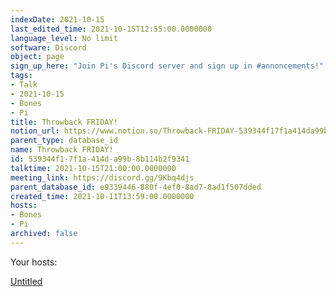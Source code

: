 ```yaml
---
indexDate: 2021-10-15
last_edited_time: 2021-10-15T12:55:00.0000000
language_level: No limit
software: Discord
object: page
sign_up_here: "Join Pi's Discord server and sign up in #annoncements!"
tags:
- Talk
- 2021-10-15
- Bones
- Pi
title: Throwback FRIDAY!
notion_url: https://www.notion.so/Throwback-FRIDAY-539344f17f1a414da99b8b114b2f9341
parent_type: database_id
name: Throwback FRIDAY!
id: 539344f1-7f1a-414d-a99b-8b114b2f9341
talktime: 2021-10-15T21:00:00.0000000
meeting_link: https://discord.gg/9Kbq4djs
parent_database_id: e9339446-880f-4ef0-8ad7-8ad1f507dded
created_time: 2021-10-11T13:59:00.0000000
hosts:
- Bones
- Pi
archived: false
---
```




Your hosts:

[Untitled](https://www.notion.so/482e61b02b9c4456b2b4fe86bb7544c6)   





